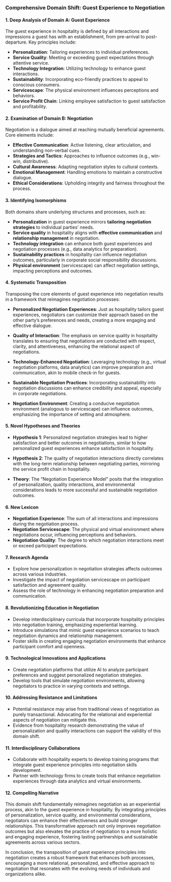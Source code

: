 ### Comprehensive Domain Shift: Guest Experience to Negotiation

#### 1. Deep Analysis of Domain A: Guest Experience
The guest experience in hospitality is defined by all interactions and impressions a guest has with an establishment, from pre-arrival to post-departure. Key principles include:

- **Personalization**: Tailoring experiences to individual preferences.
- **Service Quality**: Meeting or exceeding guest expectations through attentive service.
- **Technology Integration**: Utilizing technology to enhance guest interactions.
- **Sustainability**: Incorporating eco-friendly practices to appeal to conscious consumers.
- **Servicescape**: The physical environment influences perceptions and behaviors.
- **Service Profit Chain**: Linking employee satisfaction to guest satisfaction and profitability.

#### 2. Examination of Domain B: Negotiation
Negotiation is a dialogue aimed at reaching mutually beneficial agreements. Core elements include:

- **Effective Communication**: Active listening, clear articulation, and understanding non-verbal cues.
- **Strategies and Tactics**: Approaches to influence outcomes (e.g., win-win, distributive).
- **Cultural Awareness**: Adapting negotiation styles to cultural contexts.
- **Emotional Management**: Handling emotions to maintain a constructive dialogue.
- **Ethical Considerations**: Upholding integrity and fairness throughout the process.

#### 3. Identifying Isomorphisms
Both domains share underlying structures and processes, such as:

- **Personalization** in guest experience mirrors **tailoring negotiation strategies** to individual parties’ needs.
- **Service quality** in hospitality aligns with **effective communication** and **relationship management** in negotiation.
- **Technology integration** can enhance both guest experiences and negotiation processes (e.g., data analytics for preparation).
- **Sustainability practices** in hospitality can influence negotiation outcomes, particularly in corporate social responsibility discussions.
- **Physical environment** (servicescape) can affect negotiation settings, impacting perceptions and outcomes.

#### 4. Systematic Transposition
Transposing the core elements of guest experience into negotiation results in a framework that reimagines negotiation processes:

- **Personalized Negotiation Experiences**: Just as hospitality tailors guest experiences, negotiators can customize their approach based on the other party’s preferences and needs, creating a more engaging and effective dialogue.
  
- **Quality of Interaction**: The emphasis on service quality in hospitality translates to ensuring that negotiations are conducted with respect, clarity, and attentiveness, enhancing the relational aspect of negotiations.

- **Technology-Enhanced Negotiation**: Leveraging technology (e.g., virtual negotiation platforms, data analytics) can improve preparation and communication, akin to mobile check-in for guests.

- **Sustainable Negotiation Practices**: Incorporating sustainability into negotiation discussions can enhance credibility and appeal, especially in corporate negotiations.

- **Negotiation Environment**: Creating a conducive negotiation environment (analogous to servicescape) can influence outcomes, emphasizing the importance of setting and atmosphere.

#### 5. Novel Hypotheses and Theories
- **Hypothesis 1**: Personalized negotiation strategies lead to higher satisfaction and better outcomes in negotiations, similar to how personalized guest experiences enhance satisfaction in hospitality.
  
- **Hypothesis 2**: The quality of negotiation interactions directly correlates with the long-term relationship between negotiating parties, mirroring the service profit chain in hospitality.

- **Theory**: The “Negotiation Experience Model” posits that the integration of personalization, quality interactions, and environmental considerations leads to more successful and sustainable negotiation outcomes.

#### 6. New Lexicon
- **Negotiation Experience**: The sum of all interactions and impressions during the negotiation process.
- **Negotiation Servicescape**: The physical and virtual environment where negotiations occur, influencing perceptions and behaviors.
- **Negotiation Quality**: The degree to which negotiation interactions meet or exceed participant expectations.

#### 7. Research Agenda
- Explore how personalization in negotiation strategies affects outcomes across various industries.
- Investigate the impact of negotiation servicescape on participant satisfaction and agreement quality.
- Assess the role of technology in enhancing negotiation preparation and communication.

#### 8. Revolutionizing Education in Negotiation
- Develop interdisciplinary curricula that incorporate hospitality principles into negotiation training, emphasizing experiential learning.
- Introduce simulations that mimic guest experience scenarios to teach negotiation dynamics and relationship management.
- Foster skills in creating engaging negotiation environments that enhance participant comfort and openness.

#### 9. Technological Innovations and Applications
- Create negotiation platforms that utilize AI to analyze participant preferences and suggest personalized negotiation strategies.
- Develop tools that simulate negotiation environments, allowing negotiators to practice in varying contexts and settings.

#### 10. Addressing Resistance and Limitations
- Potential resistance may arise from traditional views of negotiation as purely transactional. Advocating for the relational and experiential aspects of negotiation can mitigate this.
- Evidence from hospitality research demonstrating the value of personalization and quality interactions can support the validity of this domain shift.

#### 11. Interdisciplinary Collaborations
- Collaborate with hospitality experts to develop training programs that integrate guest experience principles into negotiation skills development.
- Partner with technology firms to create tools that enhance negotiation experiences through data analytics and virtual environments.

#### 12. Compelling Narrative
This domain shift fundamentally reimagines negotiation as an experiential process, akin to the guest experience in hospitality. By integrating principles of personalization, service quality, and environmental considerations, negotiators can enhance their effectiveness and build stronger relationships. This transformative approach not only improves negotiation outcomes but also elevates the practice of negotiation to a more holistic and engaging experience, fostering lasting partnerships and sustainable agreements across various sectors. 

In conclusion, the transposition of guest experience principles into negotiation creates a robust framework that enhances both processes, encouraging a more relational, personalized, and effective approach to negotiation that resonates with the evolving needs of individuals and organizations alike.